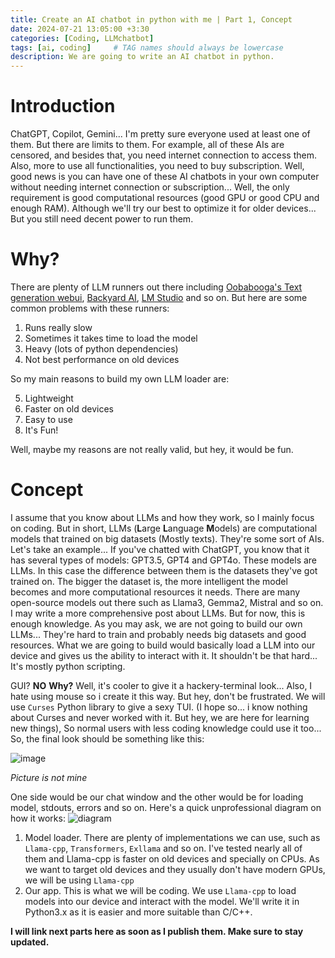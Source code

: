 ```yaml
---
title: Create an AI chatbot in python with me | Part 1, Concept
date: 2024-07-21 13:05:00 +3:30
categories: [Coding, LLMchatbot]
tags: [ai, coding]     # TAG names should always be lowercase
description: We are going to write an AI chatbot in python.
---
```


# Introduction
ChatGPT, Copilot, Gemini... I'm pretty sure everyone used at least one of them. But there are limits to them. For example, all of these AIs are censored, and besides that, you need internet connection to access them. Also, more to use all functionalities, you need to buy subscription. 
Well, good news is you can have one of these AI chatbots in your own computer without needing internet connection or subscription... Well, the only requirement is good computational resources (good GPU or good CPU and enough RAM). Although we'll try our best to optimize it for older devices... But you still need decent power to run them.
# Why?
There are plenty of LLM runners out there including [Oobabooga's Text generation webui](https://github.com/oobabooga/text-generation-webui), [Backyard AI](https://backyard.ai/), [LM Studio](https://lmstudio.ai/) and so on. But here are some common problems with these runners:
 1. Runs really slow
 2. Sometimes it takes time to load the model
 3. Heavy (lots of python dependencies)
 4. Not best performance on old devices
 
 So my main reasons to build my own LLM loader are:
 
 5. Lightweight
 6. Faster on old devices
 7. Easy to use
 8. It's Fun!
 
 Well, maybe my reasons are not really valid, but hey, it would be fun.
 # Concept
 I assume that you know about LLMs and how they work, so I mainly focus on coding. But in short, LLMs (**L**arge **L**anguage **M**odels) are computational models that trained on big datasets (Mostly texts). They're some sort of AIs. Let's take an example... If you've chatted with ChatGPT, you know that it has several types of models: GPT3.5, GPT4 and GPT4o. These models are LLMs. In this case the difference between them is the datasets they've got trained on. The bigger the dataset is, the more intelligent the model becomes and more computational resources it needs. There are many open-source models out there such as Llama3, Gemma2, Mistral and so on. I may write a more comprehensive post about LLMs. But for now, this is enough knowledge.
 As you may ask, we are not going to build our own LLMs... They're hard to train and probably needs big datasets and good resources. What we are going to build would basically load a LLM into our device and gives us the ability to interact with it. It shouldn't be that hard... It's mostly python scripting.
 
 GUI? **NO**
 **Why?** Well, it's cooler to give it a hackery-terminal look... Also, I hate using mouse so i create it this way. 
 But hey, don't be frustrated. We will use `Curses` Python library to give a sexy TUI. (I hope so... i know nothing about Curses and never worked with it. But hey, we are here for learning new things), So normal users with less coding knowledge could use it too... 
 So, the final look should be something like this:
 
 ![image](https://github.com/user-attachments/assets/be883669-b94a-4a96-82ad-439d217b30d5)
 
*Picture is not mine*

 One side would be our chat window and the other would be for loading model, stdouts, errors and so on.
Here's a quick unprofessional diagram on how it works:
![diagram](https://github.com/user-attachments/assets/0d2e814a-f2d3-45c4-bccf-5a446dac27f2)


 1. Model loader. There are plenty of implementations we can use, such as `Llama-cpp`, `Transformers`, `Exllama` and so on. I've tested nearly all of them and Llama-cpp is faster on old devices and specially on CPUs. As we want to target old devices and they usually don't have modern GPUs, we will be using `Llama-cpp`
 2. Our app. This is what we will be coding. We use `Llama-cpp` to load models into our device and interact with the model. We'll write it in Python3.x as it is easier and more suitable than C/C++. 


 **I will link next parts here as soon as I publish them. Make sure to stay updated.**
